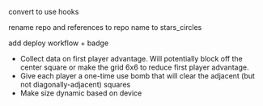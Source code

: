 convert to use hooks

rename repo and references to repo name to stars_circles

add deploy workflow + badge

- Collect data on first player advantage. Will potentially block off the center square or make the grid 6x6 to reduce first player advantage.
- Give each player a one-time use bomb that will clear the adjacent (but not diagonally-adjacent) squares
- Make size dynamic based on device
